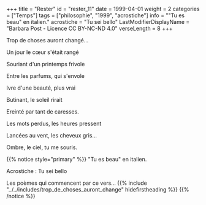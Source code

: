 +++
title = "Rester"
id = "rester_11"
date = 1999-04-01
weight = 2
categories = ["Temps"]
tags = ["philosophie", "1999", "acrostiche"]
info = "\"Tu es beau\" en italien."
acrostiche = "Tu sei bello"
LastModifierDisplayName = "Barbara Post - Licence CC BY-NC-ND 4.0"
verseLength = 8
+++

Trop de choses auront changé...

Un jour le cœur s'était rangé

Souriant d'un printemps frivole

Entre les parfums, qui s'envole

Ivre d'une beauté, plus vrai

Butinant, le soleil rirait

Ereinté par tant de caresses.

Les mots perdus, les heures pressent

Lancées au vent, les cheveux gris...

Ombre, le ciel, tu me souris.

{{% notice style="primary" %}}
\"Tu es beau\" en italien.

Acrostiche : Tu sei bello

Les poèmes qui commencent par ce vers...
{{% include "../../includes/trop_de_choses_auront_change" hidefirstheading %}}
{{% /notice %}}
